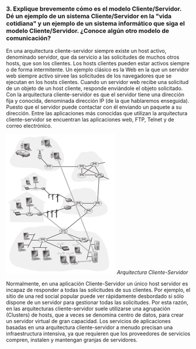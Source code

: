 ### 3. Explique brevemente cómo es el modelo Cliente/Servidor. Dé un ejemplo de un sistema Cliente/Servidor en la "vida cotidiana" y un ejemplo de un sistema informático que siga el modelo Cliente/Servidor. ¿Conoce algún otro modelo de comunicación?

En una arquitectura cliente-servidor siempre existe un host activo, denominado servidor, que da servicio a las solicitudes de muchos otros hosts, que son los clientes. Los hosts clientes pueden estar activos siempre o de forma intermitente. Un ejemplo clásico es la Web en la que un servidor web siempre activo sirvee las solicitudes de los navegadores que se ejecutan en los hosts clientes. Cuando un servidor web recibe una solicitud de un objeto de un host cliente, responde enviándole el objeto solicitado. Con la arquitectura cliente-servidor es que el servidor tiene una dirección fija y conocida, denominada dirección IP (de la que hablaremos enseguida). Puesto que el servidor puede contactar con él enviando un paquete a su dirección. Entre las aplicaciones más conocidas que utilizan la arquitectura cliente-servidor se encuentran las aplicaciones web, FTP, Telnet y de correo electrónico.

![Arquitectura Cliente-Servidor](cliente-servidor.png)
<i>Arquitectura Cliente-Servidor</i>

Normalmente, en una aplicación Cliente-Servidor un único host servidor es incapaz de responder a todas las solicitudes de sus clientes. Por ejemplo, el sitio de una red social popular puede ver rápidamente desbordado si sólo dispone de un servidor para gestionar todas las solicitudes. Por esta razón, en las arquitecturas cliente-servidor suele utilizarse una agrupación (Clusters) de hosts, que a veces se denomina centro de datos, para crear un servidor virtual de gran capacidad. Los servicios de aplicaciones basadas en una arquitectura cliente-servidor a menudo precisan una infraestructura intensiva, ya que requieren que los proveedores de servicios compren, instalen y mantengan granjas de servidores.